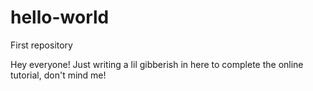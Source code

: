 # hello-world
First repository

Hey everyone! Just writing a lil gibberish in here to complete the online tutorial, don't mind me!

